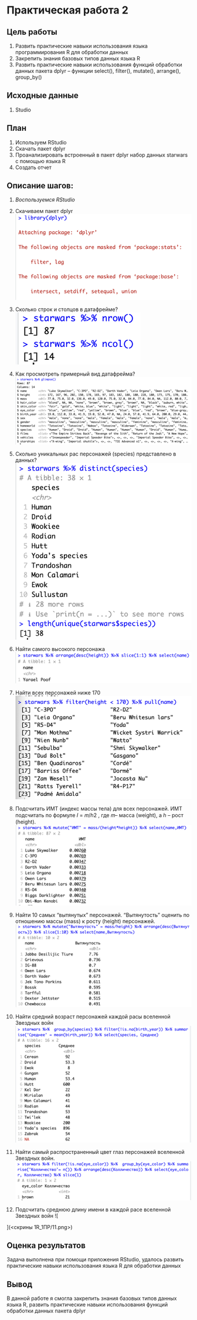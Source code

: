 Практическая работа 2
================

## Цель работы

1.  Развить практические навыки использования языка программирования R
    для обработки данных
2.  Закрепить знания базовых типов данных языка R
3.  Развить практические навыки использования функций обработки данных
    пакета dplyr – функции select(), filter(), mutate(), arrange(),
    group_by()

## Исходные данные

1.  Studio

## План

1.  Используем RStudio
2.  Скачать пакет dplyr
3.  Проанализировать встроенный в пакет dplyr набор данных starwars с
    помощью языка R
4.  Создать отчет

## Описание шагов:

1.  *Воспользуемся RStudio*

2.  Скачиваем пакет dplyr  
![Alt text](<скрины 1R_1ПР/1.png>)

3.  Сколько строк и столцов в датафрейме?
![Alt text](<скрины 1R_1ПР/2.png>)
4.  Как просмотреть примерный вид датафрейма?
![Alt text](<скрины 1R_1ПР/3.png>)

5.  Сколько уникальных рас персонажей (species) представлено в данных?
![Alt text](<скрины 1R_1ПР/4.png>)

6.  Найти самого высокого персонажа
![Alt text](<скрины 1R_1ПР/5.png>)

7.  Найти всех персонажей ниже 170
![Alt text](<скрины 1R_1ПР/6.png>)

8.  Подсчитать ИМТ (индекс массы тела) для всех персонажей. ИМТ
    подсчитать по формуле 𝐼 = 𝑚/ℎ2 , где 𝑚– масса (weight), а ℎ – рост
    (height).
![Alt text](<скрины 1R_1ПР/7.png>)

9.  Найти 10 самых “вытянутых” персонажей. “Вытянутость” оценить по
    отношению массы (mass) к росту (height) персонажей.
![Alt text](<скрины 1R_1ПР/8.png>)

10. Найти средний возраст персонажей каждой расы вселенной Звездных войн
![Alt text](<скрины 1R_1ПР/9.png>)

11.  Найти самый распространенный цвет глаз персонажей вселенной Звездных
    войн.
![Alt text](<скрины 1R_1ПР/10.png>)

12.  Подсчитать среднюю длину имени в каждой расе вселенной Звездных войн
![
    
](<скрины 1R_1ПР/11.png>)
## Оценка результатов

Задача выполнена при помощи приложения RStudio, удалось развить практические навыки использования языка R для обработки данных

## Вывод

В данной работе я смогла закрепить знания базовых типов данных языка R, развить практические навыки использования функций обработки данных пакета dplyr
